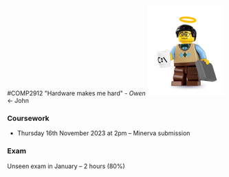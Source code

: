 #COMP2912
"Hardware makes me hard"  - $Owen$
![](./Images/Pasted%20image%2020231002093414.png) $\leftarrow$ John
### Coursework
- Thursday 16th November 2023 at 2pm – Minerva submission
### Exam 
Unseen exam in January – 2 hours (80%)